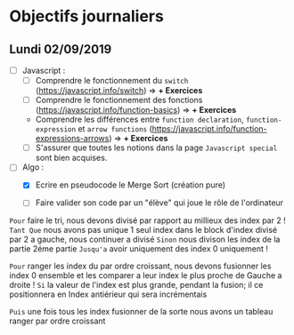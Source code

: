 # Objectifs journaliers

## Lundi 02/09/2019


* [ ] Javascript :
  * [ ] Comprendre le fonctionnement du `switch` (https://javascript.info/switch) => **+ Exercices**
  * [ ] Comprendre le fonctionnement des fonctions (https://javascript.info/function-basics) => **+ Exercices**
  * Comprendre les différences entre `function declaration`, `function-expression` et `arrow functions` (https://javascript.info/function-expressions-arrows) => **+ Exercices**
  * [ ] S'assurer que toutes les notions dans la page `Javascript special` sont bien acquises.

* [ ] Algo : 
  * [x] Ecrire en pseudocode le Merge Sort (création pure)
  * [ ] Faire valider son code par un "élève" qui joue le rôle de l'ordinateur


`Pour` faire le tri, nous devons divisé par rapport au millieux des index par 2 !
     `Tant Que` nous avons pas unique 1 seul index dans le block d'index divisé par 2 a gauche, nous continuer a divisé
     `Sinon` nous divison les index de la partie 2éme partie `Jusqu'a` avoir uniquement des index 0 uniquement !

`Pour` ranger les index du par ordre croissant, nous devons fusionner les index 0 ensemble et les comparer a leur index le plus proche de Gauche a droite !
     `Si` la valeur de l'index est plus grande, pendant la fusion; il ce positionnera en Index antiérieur qui sera incrémentais 

`Puis` une fois tous les index fusionner de la sorte nous avons un tableau ranger par ordre croissant